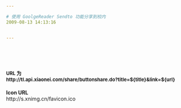 ```yaml
---

# 使用 GoolgeReader Sendto 功能分享到校内
2009-08-13 14:13:16


---
```



<h1>    <img src="http://fmn042.xnimg.cn/fmn042/20090813/1410/b__4VRe_5c520000e1112d10.jpg" alt=""></h1><h1>    <span style="font-size: small;">URL 为<br />
 http://tl.api.xiaonei.com/share/buttonshare.do?title=${title}&amp;link=${url}</span></h1><p>    <strong>Icon URL</strong>     <br />
 http://s.xnimg.cn/favicon.ico</p>
<h1>    <img src="http://fmn045.xnimg.cn/fmn045/20090813/1415/b__dFEj_5c560002d01d2d10.jpg" alt=""></h1><h1>    <img src="http://fmn041.xnimg.cn/fmn041/20090813/1415/b__chxW_5c540001b06f2d10.jpg" alt=""></h1>